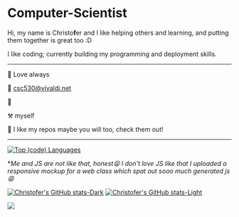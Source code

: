 # Computer-Scientist

Hi, my name is Christo**f**er and I like helping others and learning, and putting them together is great too :D

I like coding; currently building my programming and deployment skills.

<!-- Since graduating, I've been looking for a job in computer science or where I can at least use some these skills and knowledge I learned from my degree. But the memes were true and my experiences and abilities just don't seem to be enough for these employers. -->
<!-- (like it's been eons since and this is a love letter to family afar off 😂) -->



---------------------------------------------------------------------------------------------------------------------------------------------------------------------------------------------------------------------------------------------------------------------------------------------------------

🖤 Love always

📨 csc530@vivaldi.net

💸 

⚒️ myself

🌟 I like my repos maybe you will too, check them out!

---------------------------------------------------------------------------------------------------------------------------------------------------------------------------------------------------------------------------------------------------------------------------------------------------------

[![Top (code) Languages](https://github-readme-stats.vercel.app/api/top-langs/?username=csc530&layout=compact&bg_color=90,242938,7395DF&text_color=fefefe)](https://github.com/anuraghazra/github-readme-stats)

**Me and JS are not like that, honest😫 I don't love JS like that I uploaded a responsive mockup for a web class which spat out sooo much generated js 😩*

[![Christofer's GitHub stats-Dark](https://github-readme-stats.vercel.app/api?username=csc530&show_icons=true&theme=blueberry#gh-dark-mode-only)](https://github.com/anuraghazra/github-readme-stats#gh-dark-mode-only)
[![Christofer's GitHub stats-Light](https://github-readme-stats.vercel.app/api?username=csc530&show_icons=true&theme=buefy#gh-light-mode-only)](https://github.com/anuraghazra/github-readme-stats#gh-light-mode-only)


<!---
csc530/csc530 is a ✨ special ✨ repository because its `README.md` (this file) appears on your GitHub profile.
You can click the Preview link to take a look at your changes.
--->
[![](https://visitcount.itsvg.in/api?id=csc530&label=Site%20Views&icon=5&pretty=true)](https://visitcount.itsvg.in)
